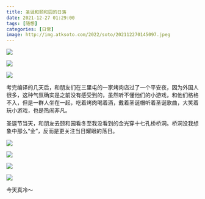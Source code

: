 ```yaml
---
title: 圣诞和颐和园的日落
date: 2021-12-27 01:29:00
tags: [随想]
categories: [日常]
image: http://img.atksoto.com/2022/soto/202112270145097.jpeg
---
```


![](http://img.atksoto.com/2022/soto/202112270145874.jpeg)

![](http://img.atksoto.com/2022/soto/202112270147863.jpeg)

![](http://img.atksoto.com/2022/soto/202112270149909.gif)

考完编译的几天后，和朋友们在三里屯的一家烤肉店过了一个平安夜，因为外国人很多，这种气氛确实是之前没有感受到的，虽然听不懂他们的小游戏，和他们格格不入，但是一群人坐在一起，吃着烤肉喝着酒，戴着圣诞帽听着圣诞歌曲，大笑着玩小游戏，也是热闹非凡。

圣诞节当天，和朋友去颐和园看冬至我没看到的金光穿十七孔桥桥洞。桥洞没我想象中那么“金”，反而是更关注当日耀眼的落日。

![](http://img.atksoto.com/2022/soto/202112270146963.jpeg)

![](http://img.atksoto.com/2022/soto/202112270146910.jpeg)

![](http://img.atksoto.com/2022/soto/202112270146383.jpeg)

![](http://img.atksoto.com/2022/soto/202112270146552.jpeg)

今天真冷～
